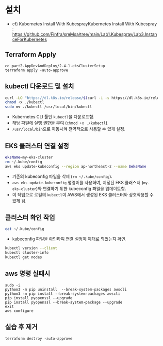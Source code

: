 # 설치
* cf) Kubernetes Install With KubesprayKubernetes Install With Kubespray : https://github.com/Finfra/sreMsa/tree/main/Lab1.Kubespray/Lab3.InstanceForKubernetes

## Terraform Apply
```
cd part2.AppDevAndDeploy/2.4.1.eksClusterSetup
terraform apply -auto-approve
```
## **kubectl 다운로드 및 설치**
```bash
curl -LO "https://dl.k8s.io/release/$(curl -L -s https://dl.k8s.io/release/stable.txt)/bin/linux/amd64/kubectl"
chmod +x ./kubectl
sudo mv ./kubectl /usr/local/bin/kubectl
```
- Kubernetes CLI 툴인 `kubectl`을 다운로드함.
- 해당 파일에 실행 권한을 부여 (`chmod +x ./kubectl`).
- `/usr/local/bin`으로 이동시켜 전역적으로 사용할 수 있게 설정.

## **EKS 클러스터 연결 설정**
```bash
eksName=my-eks-cluster
rm ~/.kube/config
aws eks update-kubeconfig --region ap-northeast-2 --name $eksName
```
- 기존의 kubeconfig 파일을 삭제 (`rm ~/.kube/config`).
- `aws eks update-kubeconfig` 명령어를 사용하여, 지정된 EKS 클러스터 (`my-eks-cluster`)와 연결하기 위한 kubeconfig 파일을 업데이트함.
- 이 작업으로 로컬의 `kubectl`이 AWS에서 생성된 EKS 클러스터와 상호작용할 수 있게 됨.

## **클러스터 확인 작업**
```bash
cat ~/.kube/config
```
- kubeconfig 파일을 확인하여 연결 설정이 제대로 되었는지 확인.

```bash
kubectl version --client
kubectl cluster-info
kubectl get nodes
```
## aws 명령 실패시
```
sudo -i
python3 -m pip uninstall  --break-system-packages awscli
python3 -m pip install --break-system-packages awscli
pip install pyopenssl --upgrade
pip install pyopenssl --break-system-package --upgrade
exit 
aws configure
```


## **실습 후 제거**
```
terraform destroy -auto-approve
```

